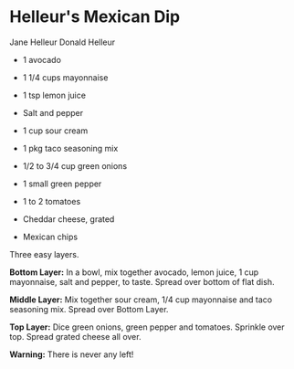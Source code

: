 # Helleur's Mexican Dip

Jane Helleur
Donald Helleur

- 1 avocado
- 1 1/4 cups mayonnaise
- 1 tsp lemon juice
- Salt and pepper
- 1 cup sour cream
- 1 pkg taco seasoning mix

- 1/2 to 3/4 cup green onions
- 1 small green pepper
- 1 to 2 tomatoes
- Cheddar cheese, grated
- Mexican chips

Three easy layers.

**Bottom Layer:** In a bowl, mix together avocado, lemon juice, 1 cup mayonnaise, salt and pepper, to taste. Spread over bottom of flat dish.

**Middle Layer:** Mix together sour cream, 1/4 cup mayonnaise and taco seasoning mix. Spread over Bottom Layer.

**Top Layer:** Dice green onions, green pepper and tomatoes. Sprinkle over top. Spread grated cheese all over.

**Warning:** There is never any left!